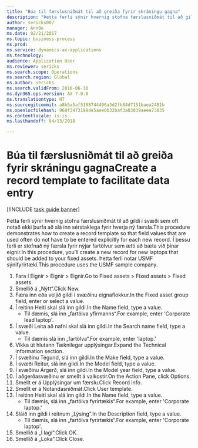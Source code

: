 ```yaml
--- 
title: "Búa til færslusniðmát til að greiða fyrir skráningu gagna"
description: "Þetta ferli sýnir hvernig stofna færslusniðmát til að gildi í svæði sem oft notað ekki þurfa að slá inn sérstaklega fyrir hverja ný færsla."
author: sericks007
manager: AnnBe
ms.date: 02/21/2017
ms.topic: business-process
ms.prod: 
ms.service: dynamics-ax-applications
ms.technology: 
audience: Application User
ms.reviewer: sericks
ms.search.scope: Operations
ms.search.region: Global
ms.author: sericks
ms.search.validFrom: 2016-06-30
ms.dyn365.ops.version: AX 7.0.0
ms.translationtype: HT
ms.sourcegitcommit: a8b5a5af5108744406a3d2fb84d7151baea2481b
ms.openlocfilehash: 968f3473198de5aee0b32baf3a83839aeea73835
ms.contentlocale: is-is
ms.lasthandoff: 04/13/2018

---
```

# <a name="create-a-record-template-to-facilitate-data-entry"></a><span data-ttu-id="6d7a1-103">Búa til færslusniðmát til að greiða fyrir skráningu gagna</span><span class="sxs-lookup"><span data-stu-id="6d7a1-103">Create a record template to facilitate data entry</span></span>

[!INCLUDE [task guide banner](../../includes/task-guide-banner.md)]

<span data-ttu-id="6d7a1-104">Þetta ferli sýnir hvernig stofna færslusniðmát til að gildi í svæði sem oft notað ekki þurfa að slá inn sérstaklega fyrir hverja ný færsla.</span><span class="sxs-lookup"><span data-stu-id="6d7a1-104">This procedure demonstrates how to create a record template so that field values that are used often do not have to be entered explicitly for each new record.</span></span> <span data-ttu-id="6d7a1-105">Í þessu ferli er stofnað ný færsla fyrir nýjar fartölvur sem ætti að bæta við þínar eignir.</span><span class="sxs-lookup"><span data-stu-id="6d7a1-105">In this procedure, you’ll create a new record for new laptops that should be added to your fixed assets.</span></span> <span data-ttu-id="6d7a1-106">Þetta ferli notar USMF sýnifyrirtæki.</span><span class="sxs-lookup"><span data-stu-id="6d7a1-106">This procedure uses the USMF sample company.</span></span>

1. <span data-ttu-id="6d7a1-107">Fara í Eignir > Eignir > Eignir.</span><span class="sxs-lookup"><span data-stu-id="6d7a1-107">Go to Fixed assets > Fixed assets > Fixed assets.</span></span>
2. <span data-ttu-id="6d7a1-108">Smellið á „Nýtt“.</span><span class="sxs-lookup"><span data-stu-id="6d7a1-108">Click New.</span></span>
3. <span data-ttu-id="6d7a1-109">Færa inn eða veljið gildi í svæðinu eignaflokkur.</span><span class="sxs-lookup"><span data-stu-id="6d7a1-109">In the Fixed asset group field, enter or select a value.</span></span>
4. <span data-ttu-id="6d7a1-110">Í reitinn Heiti skal slá inn gildi.</span><span class="sxs-lookup"><span data-stu-id="6d7a1-110">In the Name field, type a value.</span></span>
    * <span data-ttu-id="6d7a1-111">Til dæmis, slá inn „fartölva yfirmanns“.</span><span class="sxs-lookup"><span data-stu-id="6d7a1-111">For example, enter 'Corporate lead laptop'.</span></span>  
5. <span data-ttu-id="6d7a1-112">Í svæði Leita að nafni skal slá inn gildi.</span><span class="sxs-lookup"><span data-stu-id="6d7a1-112">In the Search name field, type a value.</span></span>
    * <span data-ttu-id="6d7a1-113">Til dæmis slá inn „fartölva“.</span><span class="sxs-lookup"><span data-stu-id="6d7a1-113">For example, enter 'laptop.'</span></span>  
6. <span data-ttu-id="6d7a1-114">Víkka út hlutann Tæknilegar upplýsingar.</span><span class="sxs-lookup"><span data-stu-id="6d7a1-114">Expand the Technical information section.</span></span>
7. <span data-ttu-id="6d7a1-115">Í svæðinu Tegund, slá inn gildi.</span><span class="sxs-lookup"><span data-stu-id="6d7a1-115">In the Make field, type a value.</span></span>
8. <span data-ttu-id="6d7a1-116">Í svæði Reitur, slá inn gildi.</span><span class="sxs-lookup"><span data-stu-id="6d7a1-116">In the Model field, type a value.</span></span>
9. <span data-ttu-id="6d7a1-117">Í svæðinu Árgerð, slá inn gildi.</span><span class="sxs-lookup"><span data-stu-id="6d7a1-117">In the Model year field, type a value.</span></span>
10. <span data-ttu-id="6d7a1-118">Í aðgerðasvæðinu er smellt á valkostir.</span><span class="sxs-lookup"><span data-stu-id="6d7a1-118">On the Action Pane, click Options.</span></span>
11. <span data-ttu-id="6d7a1-119">Smellt er á Upplýsingar um færslu.</span><span class="sxs-lookup"><span data-stu-id="6d7a1-119">Click Record info.</span></span>
12. <span data-ttu-id="6d7a1-120">Smellt er á Notandasniðmát.</span><span class="sxs-lookup"><span data-stu-id="6d7a1-120">Click User template.</span></span>
13. <span data-ttu-id="6d7a1-121">Í reitinn Heiti skal slá inn gildi.</span><span class="sxs-lookup"><span data-stu-id="6d7a1-121">In the Name field, type a value.</span></span>
    * <span data-ttu-id="6d7a1-122">Til dæmis, slá inn „fartölva fyrirtækis“.</span><span class="sxs-lookup"><span data-stu-id="6d7a1-122">For example, enter 'Corporate laptop.'</span></span>  
14. <span data-ttu-id="6d7a1-123">Sláið inn gildi í reitnum „Lýsing“.</span><span class="sxs-lookup"><span data-stu-id="6d7a1-123">In the Description field, type a value.</span></span>
    * <span data-ttu-id="6d7a1-124">Til dæmis, slá inn „fartölva fyrirtækis“.</span><span class="sxs-lookup"><span data-stu-id="6d7a1-124">For example, enter 'Corporate laptop'.</span></span>  
15. <span data-ttu-id="6d7a1-125">Smellið á „Í lagi“.</span><span class="sxs-lookup"><span data-stu-id="6d7a1-125">Click OK.</span></span>
16. <span data-ttu-id="6d7a1-126">Smellið á „Loka“.</span><span class="sxs-lookup"><span data-stu-id="6d7a1-126">Click Close.</span></span>


